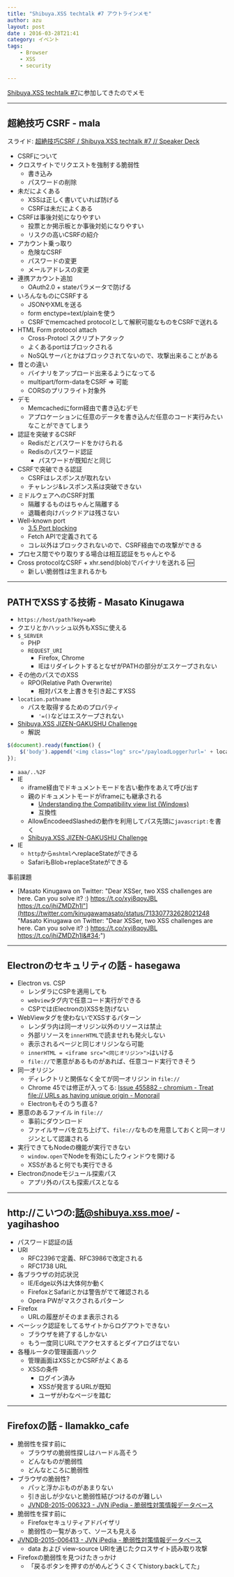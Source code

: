 ```yaml
---
title: "Shibuya.XSS techtalk #7 アウトラインメモ"
author: azu
layout: post
date : 2016-03-28T21:41
category: イベント
tags:
    - Browser
    - XSS
    - security

---
```


[Shibuya.XSS techtalk #7](http://shibuyaxss.connpass.com/event/28232/ "Shibuya.XSS techtalk #7")に参加してきたのでメモ

----

## 超絶技巧 CSRF - mala

スライド: [超絶技巧CSRF / Shibuya.XSS techtalk #7 // Speaker Deck](https://speakerdeck.com/mala/shibuya-dot-xss-techtalk-number-7 "超絶技巧CSRF / Shibuya.XSS techtalk #7 // Speaker Deck")

- CSRFについて
- クロスサイトでリクエストを強制する脆弱性
	- 書き込み
	- パスワードの削除
- 未だによくある
	- XSSは正しく書いていれば防げる
	- CSRFは未だによくある
- CSRFは事後対処になりやすい
	- 投票とか掲示板とか事後対処になりやすい
	- リスクの高いCSRFの紹介
- アカウント乗っ取り
	- 危険なCSRF
	- パスワードの変更
	- メールアドレスの変更
- 連携アカウント追加
	- OAuth2.0 + stateパラメータで防げる
- いろんなものにCSRFする
	- JSONやXMLを送る
	- form enctype=text/plainを使う
	- CSRFでmemcached protocolとして解釈可能なものをCSRFで送れる
- HTML Form protocol attach
	- Cross-Protocl スクリプトアタック
	- よくあるportはブロックされる
	- NoSQLサーバとかはブロックされてないので、攻撃出来ることがある
- 昔との違い
	- バイナリをアップロード出来るようになってる
	- multipart/form-dataをCSRF => 可能
	- CORSのプリフライト対象外
- デモ
	- Memcachedにform経由で書き込むデモ
	- アプロケーションに任意のデータを書き込んだ任意のコード実行みたいなことができてしまう
- 認証を突破するCSRF
	- Redisだとパスワードをかけられる
	- Redisのパスワード認証
		- パスワードが既知だと同じ
- CSRFで突破できる認証
	- CSRFはレスポンスが取れない
	- チャレンジ&レスポンス系は突破できない
- ミドルウェアへのCSRF対策
	- 隔離するものはちゃんと隔離する
	- 退職者向けバックドアは残さない
- Well-known port
	- [3.5 Port blocking](https://fetch.spec.whatwg.org/#port-blocking "3.5 Port blocking")
	- Fetch APIで定義されてる
	- コレ以外はブロックされないので、CSRF経由での攻撃ができる
- プロセス間でやり取りする場合は相互認証をちゃんとやる
- Cross protocolなCSRF + xhr.send(blob)でバイナリを送れる :new:
	- 新しい脆弱性は生まれるかも

-----

## PATHでXSSする技術 - Masato Kinugawa

- `https://host/path?key=a#b`
- クエリとかハッシュ以外もXSSに使える
- `$_SERVER` 
	- PHP
	- `REQUEST_URI`
		- Firefox, Chrome
		- IEはリダイレクトするとなぜがPATHの部分がエスケープされない
- その他のパスでのXSS
	- RPO(Relative Path Overwrite)
		- 相対パスを上書きを引き起こすXSS
- `location.pathname`
	- パスを取得するためのプロパティ
		- `'=()`などはエスケープされない
- [Shibuya.XSS JIZEN-GAKUSHU Challenge](http://shibuya.vulnerabledoma.in/jizen "Shibuya.XSS JIZEN-GAKUSHU Challenge")
	- 解説

```js
$(document).ready(function() {
	$('body').append('<img class="log" src="/payloadLogger?url=' + location.protocol + "//" + location.host + location.pathname + escape(location.search) + escape(location.hash) + '">');
});
```

- `aaa/..%2F`
- IE
	- iframe経由でドキュメントモードを古い動作をあえて呼び出す
	- 親のドキュメントモードがiframeにも継承される
		- [Understanding the Compatibility view list (Windows)](https://msdn.microsoft.com/en-us/library/gg622935(v=vs.85).aspx "Understanding the Compatibility view list (Windows)")
		- 互換性
	- AllowEncodeedSlashedの動作を利用してパス先頭に`javascript:`を書く
	- [Shibuya.XSS JIZEN-GAKUSHU Challenge](http://shibuya.vulnerabledoma.in/jizen "Shibuya.XSS JIZEN-GAKUSHU Challenge")
- IE
	- `http`から`mshtml`へreplaceStateができる
	- SafariもBlob+replaceStateができる

事前課題

- [Masato Kinugawa on Twitter: "Dear XSSer, two XSS challenges are here. Can you solve it? :) https://t.co/xyi8qoyJBL https://t.co/jhiZMDZh1l"](https://twitter.com/kinugawamasato/status/713307732628021248 "Masato Kinugawa on Twitter: &#34;Dear XSSer, two XSS challenges are here. Can you solve it? :) https://t.co/xyi8qoyJBL https://t.co/jhiZMDZh1l&#34;")


-----

## Electronのセキュリティの話 - hasegawa

- Electron vs. CSP
	- レンダラにCSPを適用しても
	- `webview`タグ内で任意コード実行ができる
	- CSPでは(Electronの)XSSを防げない
- WebViewタグを使わないでXSSするパターン
	- レンダラ内は同一オリジン以外のリソースは禁止
	- 外部リソースを`innerHTML`で読ませれも発火しない
	- 表示されるページと同じオリジンなら可能
	- `innerHTML = <iframe src="<同じオリジン>">`はいける
	- `file://`で悪意があるものがあれば、任意コード実行できそう
- 同一オリジン
	- ディレクトリと関係なく全てが同一オリジン in `file://`
	- Chrome 45では修正が入ってる: [Issue 455882 - chromium - Treat file:// URLs as having unique origin - Monorail](https://bugs.chromium.org/p/chromium/issues/detail?id=455882 "Issue 455882 - chromium - Treat file:// URLs as having unique origin - Monorail")
	- Electronもそのうち直る?
- 悪意のあるファイル in `file://`
	- 事前にダウンロード
	- ファイルサーバを立ち上げて、`file://`なものを用意しておくと同一オリジンとして認識される
- 実行できてもNodeの機能が実行できない
	- `window.open`でNodeを有効にしたウィンドウを開ける
	- XSSがあると何でも実行できる
- Electronのnodeモジュール探索パス
	- アプリ外のパスも探索パスとなる

----


## http://こいつの:話@shibuya.xss.moe/ - yagihashoo 

- パスワード認証の話
- URI
	- RFC2396で定義、RFC3986で改定される
	- RFC1738 URL
- 各ブラウザの対応状況
	- IE/Edge以外は大体何か動く
	- FirefoxとSafariとかは警告がでて確認される
	- Opera PWがマスクされるパターン
- Firefox
	- URLの履歴がそのまま表示される
- ベーシック認証をしてるサイトからログアウトできない
	- ブラウザを終了するしかない
	- もう一度同じURLでアクセスするとダイアログはでない
- 各種ルータの管理画面ハック
	- 管理画面はXSSとかCSRFがよくある
	- XSSの条件
		- ログイン済み
		- XSSが発言するURLが既知
		- ユーザがわなページを踏む

----

## Firefoxの話 - llamakko_cafe


- 脆弱性を探す前に
	- ブラウザの脆弱性探しはハードル高そう
	- どんなものが脆弱性
	- どんなところに脆弱性
- ブラウザの脆弱性?
	- パッと浮かぶものがあまりない
	- 引き出しが少ないと脆弱性結びつけるのが難しい
	- [JVNDB-2015-006323 - JVN iPedia - 脆弱性対策情報データベース](http://jvndb.jvn.jp/ja/contents/2015/JVNDB-2015-006323.html "JVNDB-2015-006323 - JVN iPedia - 脆弱性対策情報データベース")
- 脆弱性を探す前に
	- Firefoxセキュリティアドバイザリ
	- 脆弱性の一覧があって、ソースも見える
- [JVNDB-2015-006413 - JVN iPedia - 脆弱性対策情報データベース](http://jvndb.jvn.jp/ja/contents/2015/JVNDB-2015-006413.html "JVNDB-2015-006413 - JVN iPedia - 脆弱性対策情報データベース")
	- data および view-source URIを通じたクロスサイト読み取り攻撃
- Firefoxの脆弱性を見つけたきっかけ
	- 「戻るボタンを押すのがめんどうくさくてhistory.backしてた」
